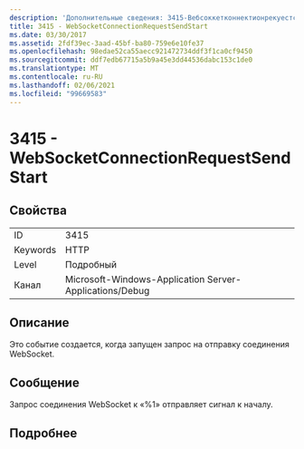 ```yaml
---
description: 'Дополнительные сведения: 3415-Вебсоккетконнектионрекуестсендстарт'
title: 3415 - WebSocketConnectionRequestSendStart
ms.date: 03/30/2017
ms.assetid: 2fdf39ec-3aad-45bf-ba80-759e6e10fe37
ms.openlocfilehash: 98edae52ca55aecc921472734ddf3f1ca0cf9450
ms.sourcegitcommit: ddf7edb67715a5b9a45e3dd44536dabc153c1de0
ms.translationtype: MT
ms.contentlocale: ru-RU
ms.lasthandoff: 02/06/2021
ms.locfileid: "99669583"
---
```

# <a name="3415---websocketconnectionrequestsendstart"></a>3415 - WebSocketConnectionRequestSendStart

## <a name="properties"></a>Свойства  
  
|||  
|-|-|  
|ID|3415|  
|Keywords|HTTP|  
|Level|Подробный|  
|Канал|Microsoft-Windows-Application Server-Applications/Debug|  
  
## <a name="description"></a>Описание  

 Это событие создается, когда запущен запрос на отправку соединения WebSocket.  
  
## <a name="message"></a>Сообщение  

 Запрос соединения WebSocket к «%1» отправляет сигнал к началу.  
  
## <a name="details"></a>Подробнее
